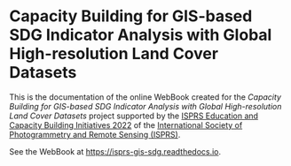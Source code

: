 # Capacity Building for GIS-based SDG Indicator Analysis with Global High-resolution Land Cover Datasets

This is the documentation of the online WebBook created for the *Capacity Building for GIS-based SDG Indicator Analysis with Global High-resolution Land Cover Datasets* project supported by the [ISPRS Education and Capacity Building Initiatives 2022](https://www.isprs.org/society/ecbi/default.aspx) of the [International Society of Photogrammetry and Remote Sensing (ISPRS)](https://www.isprs.org).

See the WebBook at https://isprs-gis-sdg.readthedocs.io.
